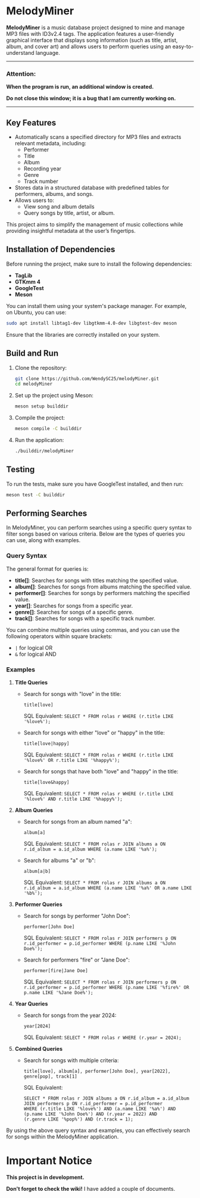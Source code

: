 # MelodyMiner

**MelodyMiner** is a music database project designed to mine and manage MP3 files with ID3v2.4 tags. The application features a user-friendly graphical interface that displays song information (such as title, artist, album, and cover art) and allows users to perform queries using an easy-to-understand language.


---

### **Attention:** 

**When the program is run, an additional window is created.** 

**Do not close this window; it is a bug that I am currently working on.**

---


## Key Features

- Automatically scans a specified directory for MP3 files and extracts relevant metadata, including:
  - Performer
  - Title
  - Album
  - Recording year
  - Genre
  - Track number
- Stores data in a structured database with predefined tables for performers, albums, and songs.
- Allows users to:
  - View song and album details
  - Query songs by title, artist, or album.

This project aims to simplify the management of music collections while providing insightful metadata at the user’s fingertips.


## **Installation of Dependencies**

Before running the project, make sure to install the following dependencies:

- **TagLib**
- **GTKmm 4**
- **GoogleTest**
- **Meson**

You can install them using your system's package manager. For example, on Ubuntu, you can use:

```bash
sudo apt install libtag1-dev libgtkmm-4.0-dev libgtest-dev meson
```

Ensure that the libraries are correctly installed on your system.

## **Build and Run**

1. Clone the repository:
   ```bash
   git clone https://github.com/WendySC25/melodyMiner.git
   cd melodyMiner
   ```

2. Set up the project using Meson:
   ```bash
   meson setup builddir
   ```

3. Compile the project:
   ```bash
   meson compile -C builddir
   ```

4. Run the application:
   ```bash
   ./builddir/melodyMiner
   ```

## **Testing**

To run the tests, make sure you have GoogleTest installed, and then run:

```bash
meson test -C builddir
```

## **Performing Searches**

In MelodyMiner, you can perform searches using a specific query syntax to filter songs based on various criteria. Below are the types of queries you can use, along with examples.

### **Query Syntax**

The general format for queries is:

- **title[<value>]**: Searches for songs with titles matching the specified value.
- **album[<value>]**: Searches for songs from albums matching the specified value.
- **performer[<value>]**: Searches for songs by performers matching the specified value.
- **year[<value>]**: Searches for songs from a specific year.
- **genre[<value>]**: Searches for songs of a specific genre.
- **track[<number>]**: Searches for songs with a specific track number.

You can combine multiple queries using commas, and you can use the following operators within square brackets:
- `|` for logical OR
- `&` for logical AND

### **Examples**

1. **Title Queries**
   - Search for songs with "love" in the title:
     ```
     title[love]
     ```
     SQL Equivalent: `SELECT * FROM rolas r WHERE (r.title LIKE '%love%');`

   - Search for songs with either "love" or "happy" in the title:
     ```
     title[love|happy]
     ```
     SQL Equivalent: `SELECT * FROM rolas r WHERE (r.title LIKE '%love%' OR r.title LIKE '%happy%');`

   - Search for songs that have both "love" and "happy" in the title:
     ```
     title[love&happy]
     ```
     SQL Equivalent: `SELECT * FROM rolas r WHERE (r.title LIKE '%love%' AND r.title LIKE '%happy%');`

2. **Album Queries**
   - Search for songs from an album named "a":
     ```
     album[a]
     ```
     SQL Equivalent: `SELECT * FROM rolas r JOIN albums a ON r.id_album = a.id_album WHERE (a.name LIKE '%a%');`

   - Search for albums "a" or "b":
     ```
     album[a|b]
     ```
     SQL Equivalent: `SELECT * FROM rolas r JOIN albums a ON r.id_album = a.id_album WHERE (a.name LIKE '%a%' OR a.name LIKE '%b%');`

3. **Performer Queries**
   - Search for songs by performer "John Doe":
     ```
     performer[John Doe]
     ```
     SQL Equivalent: `SELECT * FROM rolas r JOIN performers p ON r.id_performer = p.id_performer WHERE (p.name LIKE '%John Doe%');`

   - Search for performers "fire" or "Jane Doe":
     ```
     performer[fire|Jane Doe]
     ```
     SQL Equivalent: `SELECT * FROM rolas r JOIN performers p ON r.id_performer = p.id_performer WHERE (p.name LIKE '%fire%' OR p.name LIKE '%Jane Doe%');`

4. **Year Queries**
   - Search for songs from the year 2024:
     ```
     year[2024]
     ```
     SQL Equivalent: `SELECT * FROM rolas r WHERE (r.year = 2024);`

5. **Combined Queries**
   - Search for songs with multiple criteria:
     ```
     title[love], album[a], performer[John Doe], year[2022], genre[pop], track[1]
     ```
     SQL Equivalent:
     ```
     SELECT * FROM rolas r JOIN albums a ON r.id_album = a.id_album 
     JOIN performers p ON r.id_performer = p.id_performer 
     WHERE (r.title LIKE '%love%') AND (a.name LIKE '%a%') AND 
     (p.name LIKE '%John Doe%') AND (r.year = 2022) AND 
     (r.genre LIKE '%pop%') AND (r.track = 1);
     ```

By using the above query syntax and examples, you can effectively search for songs within the MelodyMiner application.


# **Important Notice**

**This project is in development.**

**Don't forget to check the wiki!** I have added a couple of documents.
